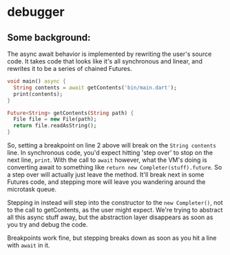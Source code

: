 # debugger

## Some background:

The async await behavior is implemented by rewriting the user's source code. It
takes code that looks like it's all synchronous and linear, and rewrites it to
be a series of chained Futures. 

```dart
void main() async {
  String contents = await getContents('bin/main.dart');
  print(contents);
}

Future<String> getContents(String path) {
  File file = new File(path);
  return file.readAsString();
}
```

So, setting a breakpoint on line 2 above will break on the `String contents`
line. In synchronous code, you'd expect hitting 'step over' to stop on the next
line, `print`. With the call to `await` however, what the VM's doing is
converting await to something like `return new Completer(stuff).future`. So a
step over will actually just leave the method. It'll break next in some Futures
code, and stepping more will leave you wandering around the microtask queue.

Stepping in instead will step into the constructor to the `new Completer()`, not
to the call to getContents, as the user might expect. We're trying to abstract
all this async stuff away, but the abstraction layer disappears as soon as you
try and debug the code.

Breakpoints work fine, but stepping breaks down as soon as you hit a line with
`await` in it.

